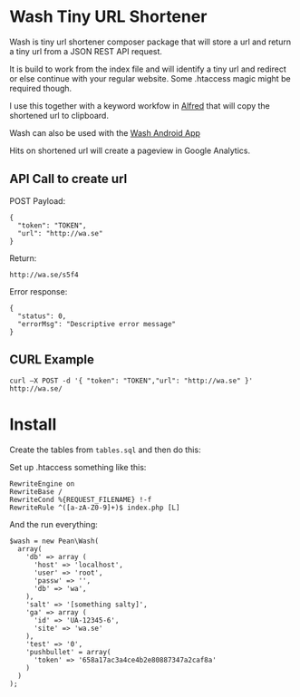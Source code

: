 # Wash Tiny URL Shortener
Wash is tiny url shortener composer package that will store a url and return a tiny url from a JSON REST API request. 

It is build to work from the index file and will identify a tiny url and redirect or else continue with your regular website. Some .htaccess magic might be required though.

I use this together with a keyword workfow in [Alfred](http://www.alfredapp.com/) that will copy the shortened url to clipboard.

Wash can also be used with the
[Wash Android App](https://github.com/pean/wash-android)

Hits on shortened url will create a pageview in Google Analytics.

## API Call to create url

POST Payload:
```
{
  "token": "TOKEN",
  "url": "http://wa.se"
}
```

Return: 
```
http://wa.se/s5f4
```

Error response: 
```
{
  "status": 0,
  "errorMsg": "Descriptive error message"
}
```

## CURL Example
```
curl —X POST -d '{ "token": "TOKEN","url": "http://wa.se" }' http://wa.se/
```

# Install

Create the tables from `tables.sql` and then do this:

Set up .htaccess something like this:

```
RewriteEngine on
RewriteBase /
RewriteCond %{REQUEST_FILENAME} !-f
RewriteRule ^([a-zA-Z0-9]+)$ index.php [L]
```
And the run everything:
```
$wash = new Pean\Wash(
  array(
    'db' => array (
      'host' => 'localhost',
      'user' => 'root',
      'passw' => '',
      'db' => 'wa',
    ),
    'salt' => '[something salty]',
    'ga' => array (
      'id' => 'UA-12345-6',
      'site' => 'wa.se'
    ),
    'test' => '0',
    'pushbullet' = array(
      'token' => '658a17ac3a4ce4b2e80887347a2caf8a'
    )
  )
);
```

